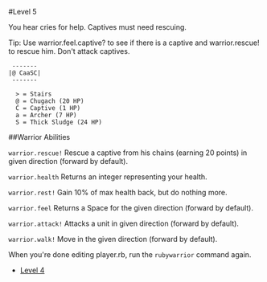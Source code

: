 #Level 5

You hear cries for help. Captives must need rescuing.

Tip: Use warrior.feel.captive? to see if there is a captive and warrior.rescue! to rescue him. Don't attack captives.
```
 -------
|@ CaaSC|
 -------

  > = Stairs
  @ = Chugach (20 HP)
  C = Captive (1 HP)
  a = Archer (7 HP)
  S = Thick Sludge (24 HP)
```

##Warrior Abilities

  `warrior.rescue!`
    Rescue a captive from his chains (earning 20 points) in given direction (forward by default).

  `warrior.health`
    Returns an integer representing your health.

  `warrior.rest!`
    Gain 10% of max health back, but do nothing more.

  `warrior.feel`
    Returns a Space for the given direction (forward by default).

  `warrior.attack!`
    Attacks a unit in given direction (forward by default).

  `warrior.walk!`
    Move in the given direction (forward by default).


When you're done editing player.rb, run the `rubywarrior` command again.

* [Level 4](https://github.com/anchorageprogramming/rubywarrior/tree/master/level_4)
